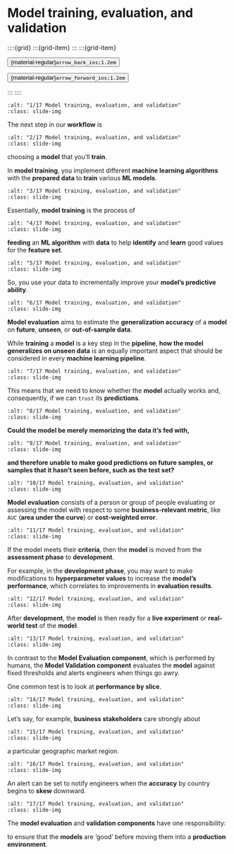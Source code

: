 # Model training, evaluation, and validation

<aside class="margin sidebar">

::::{grid}
:::{grid-item}
:::
:::{grid-item}
<div id="slide-controls" class="btn-toolbar justify-content-between">

<button id="arrow_back" class="sd-btn">{material-regular}`arrow_back_ios;1.2em`</button>

<button id="arrow_forward" class="sd-btn">{material-regular}`arrow_forward_ios;1.2em`</button>
</div>
:::
::::
</aside>
<div class="slides">
<div>

```{image} ../../../images/gcp_courses/production_ml_systems/architecting_production_ml_s/model_training_evaluation_and_validation/001.jpg
:alt: "1/17 Model training, evaluation, and validation"
:class: slide-img
```
<div class="cell tag_remove-input tag_output_scroll docutils container">
<div class="cell_output docutils container">

The next step in our **workflow** is
</div>
</div>
</div>
</div>
<div class="slides">
<div>

```{image} ../../../images/gcp_courses/production_ml_systems/architecting_production_ml_s/model_training_evaluation_and_validation/002.jpg
:alt: "2/17 Model training, evaluation, and validation"
:class: slide-img
```
<div class="cell tag_remove-input tag_output_scroll docutils container">
<div class="cell_output docutils container">

choosing a **model** that you’ll **train**. 

In **model training**, you implement different **machine learning algorithms** with the **prepared data** to **train** various **ML models**.
</div>
</div>
</div>
</div>
<div class="slides">
<div>

```{image} ../../../images/gcp_courses/production_ml_systems/architecting_production_ml_s/model_training_evaluation_and_validation/003.jpg
:alt: "3/17 Model training, evaluation, and validation"
:class: slide-img
```
<div class="cell tag_remove-input tag_output_scroll docutils container">
<div class="cell_output docutils container">

Essentially, **model training** is the process of
</div>
</div>
</div>
</div>
<div class="slides">
<div>

```{image} ../../../images/gcp_courses/production_ml_systems/architecting_production_ml_s/model_training_evaluation_and_validation/007.jpg
:alt: "4/17 Model training, evaluation, and validation"
:class: slide-img
```
<div class="cell tag_remove-input tag_output_scroll docutils container">
<div class="cell_output docutils container">

**feeding** an **ML algorithm** with **data** to help **identify** and **learn** good values for the **feature set**.
</div>
</div>
</div>
</div>
<div class="slides">
<div>

```{image} ../../../images/gcp_courses/production_ml_systems/architecting_production_ml_s/model_training_evaluation_and_validation/008.jpg
:alt: "5/17 Model training, evaluation, and validation"
:class: slide-img
```
<div class="cell tag_remove-input tag_output_scroll docutils container">
<div class="cell_output docutils container">

So, you use your data to incrementally improve your **model’s predictive ability**.
</div>
</div>
</div>
</div>
<div class="slides">
<div>

```{image} ../../../images/gcp_courses/production_ml_systems/architecting_production_ml_s/model_training_evaluation_and_validation/009.jpg
:alt: "6/17 Model training, evaluation, and validation"
:class: slide-img
```
<div class="cell tag_remove-input tag_output_scroll docutils container">
<div class="cell_output docutils container">

**Model evaluation** aims to estimate the **generalization accuracy** of a **model** on **future**, **unseen**, or **out-of-sample data**. 

While **training** a **model** is a key step in the **pipeline**, **how the model generalizes on unseen data** is an equally important aspect that should be considered in every **machine learning pipeline**.
</div>
</div>
</div>
</div>
<div class="slides">
<div>

```{image} ../../../images/gcp_courses/production_ml_systems/architecting_production_ml_s/model_training_evaluation_and_validation/010.jpg
:alt: "7/17 Model training, evaluation, and validation"
:class: slide-img
```
<div class="cell tag_remove-input tag_output_scroll docutils container">
<div class="cell_output docutils container">

This means that we need to know whether the **model** actually works and,
consequently, if we can `trust` its **predictions**.
</div>
</div>
</div>
</div>
<div class="slides">
<div>

```{image} ../../../images/gcp_courses/production_ml_systems/architecting_production_ml_s/model_training_evaluation_and_validation/011.jpg
:alt: "8/17 Model training, evaluation, and validation"
:class: slide-img
```
<div class="cell tag_remove-input tag_output_scroll docutils container">
<div class="cell_output docutils container">

**Could the model be merely memorizing the data it’s fed with,**
</div>
</div>
</div>
</div>
<div class="slides">
<div>

```{image} ../../../images/gcp_courses/production_ml_systems/architecting_production_ml_s/model_training_evaluation_and_validation/012.jpg
:alt: "9/17 Model training, evaluation, and validation"
:class: slide-img
```
<div class="cell tag_remove-input tag_output_scroll docutils container">
<div class="cell_output docutils container">

**and therefore unable to make good predictions on future samples, or samples that it hasn’t seen before, such as the test set?**
</div>
</div>
</div>
</div>
<div class="slides">
<div>

```{image} ../../../images/gcp_courses/production_ml_systems/architecting_production_ml_s/model_training_evaluation_and_validation/013.jpg
:alt: "10/17 Model training, evaluation, and validation"
:class: slide-img
```
<div class="cell tag_remove-input tag_output_scroll docutils container">
<div class="cell_output docutils container">

**Model evaluation** consists of a person or group of people evaluating or assessing the model with respect to some **business-relevant metric**, like `AUC` (**area under the curve**) or **cost-weighted error**.
</div>
</div>
</div>
</div>
<div class="slides">
<div>

```{image} ../../../images/gcp_courses/production_ml_systems/architecting_production_ml_s/model_training_evaluation_and_validation/014.jpg
:alt: "11/17 Model training, evaluation, and validation"
:class: slide-img
```
<div class="cell tag_remove-input tag_output_scroll docutils container">
<div class="cell_output docutils container">

If the model meets their **criteria**, then the **model** is moved from
the **assessment phase** to **development**.

For example, in the **development phase**, you may want to make modifications to
**hyperparameter values** to increase the **model’s performance**, which correlates to improvements in **evaluation results**.
</div>
</div>
</div>
</div>
<div class="slides">
<div>

```{image} ../../../images/gcp_courses/production_ml_systems/architecting_production_ml_s/model_training_evaluation_and_validation/015.jpg
:alt: "12/17 Model training, evaluation, and validation"
:class: slide-img
```
<div class="cell tag_remove-input tag_output_scroll docutils container">
<div class="cell_output docutils container">

After **development**, the **model** is then ready for a **live experiment** or **real-world test** of the **model**.
</div>
</div>
</div>
</div>
<div class="slides">
<div>

```{image} ../../../images/gcp_courses/production_ml_systems/architecting_production_ml_s/model_training_evaluation_and_validation/016.jpg
:alt: "13/17 Model training, evaluation, and validation"
:class: slide-img
```
<div class="cell tag_remove-input tag_output_scroll docutils container">
<div class="cell_output docutils container">

In contrast to the **Model Evaluation component**, which is performed by humans, the
**Model Validation component** evaluates the **model** against fixed thresholds and alerts
engineers when things go awry. 

One common test is to look at **performance by slice**.
</div>
</div>
</div>
</div>
<div class="slides">
<div>

```{image} ../../../images/gcp_courses/production_ml_systems/architecting_production_ml_s/model_training_evaluation_and_validation/017.jpg
:alt: "14/17 Model training, evaluation, and validation"
:class: slide-img
```
<div class="cell tag_remove-input tag_output_scroll docutils container">
<div class="cell_output docutils container">

Let’s say, for example, **business stakeholders** care strongly about
</div>
</div>
</div>
</div>
<div class="slides">
<div>

```{image} ../../../images/gcp_courses/production_ml_systems/architecting_production_ml_s/model_training_evaluation_and_validation/018.jpg
:alt: "15/17 Model training, evaluation, and validation"
:class: slide-img
```
<div class="cell tag_remove-input tag_output_scroll docutils container">
<div class="cell_output docutils container">

a particular geographic market region.
</div>
</div>
</div>
</div>
<div class="slides">
<div>

```{image} ../../../images/gcp_courses/production_ml_systems/architecting_production_ml_s/model_training_evaluation_and_validation/019.jpg
:alt: "16/17 Model training, evaluation, and validation"
:class: slide-img
```
<div class="cell tag_remove-input tag_output_scroll docutils container">
<div class="cell_output docutils container">

An alert can be set to notify engineers when the **accuracy** by country begins to **skew**
downward.
</div>
</div>
</div>
</div>
<div class="slides">
<div>

```{image} ../../../images/gcp_courses/production_ml_systems/architecting_production_ml_s/model_training_evaluation_and_validation/020.jpg
:alt: "17/17 Model training, evaluation, and validation"
:class: slide-img
```
<div class="cell tag_remove-input tag_output_scroll docutils container">
<div class="cell_output docutils container">

The **model evaluation** and **validation components** have one responsibility: 

to ensure that the **models** are ‘good’ before moving them into a **production environment**.
</div>
</div>
</div>
</div>
